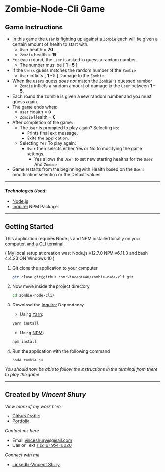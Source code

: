 # Zombie-Node-Cli Game

## Game Instructions

* In this game the `User` is fighting up against a `Zombie` each will be given a certain amount of health to start with.
    * `User` health = **70**
    * `Zombie` health = **15**
* For each round, the `User` is asked to guess a random number. 
    * The number must be [ **1 - 5** ]
* If the `Users` guess matches the random number of the `Zombie`
    * `User` inflicts [ **1 - 5** ] Damage to the `Zombie` 
* When the `Users` guess *does not* match the `Zombie's` guessed number
    * `Zombie` inflicts a random amount of damage to the `User` between **1 - 5**.
* Each round the zombie is given a new random number and you must guess again. 
* The game ends when:
    * `User` Health = **0** 
    * `Zombie` Health = **0**
* After completion of the game:
  * The `User` is prompted to play again? Selecting `No`:
    * Prints final exit message.
    * Exits the application. 
  * Selecting `Yes` To play again: 
    * `User` then selects either Yes or No to modifying the game settings.
        * Yes allows the `User` to set new starting healths for the `User` And `Zombie`
* Game restarts from the beginning with Health based on the `Users` modification selection or the Default values

---
#### *Technologies Used*:
* [Node.js](https://nodejs.org/en/)
* [Inquirer](https://www.npmjs.com/package/inquirer) NPM Package.

---
## Getting Started
This application requires Node.js and NPM installed locally on your computer, and a CLI terminal.

( My local setup at creation was: Node.js v12.7.0 NPM v6.11.3 and bash 4.4.23 ON Windows 10 )

1. Git clone the application to your computer 
    ```bash
    git clone git@github.com:Vincent440/zombie-node-cli.git
    ```
1. Now move inside the project directory
    ```bash
    cd zombie-node-cli/
    ```
1. Download the [inquirer](https://www.npmjs.com/package/inquirer) Dependency    
    * Using [Yarn](https://yarnpkg.com/en/): 
    ```bash
    yarn install
    ```
    * Using [NPM](https://www.npmjs.com): 
    ```bash
    npm install
    ```

1. Run the application with the following command
    ```bash
    node zombie.js
    ```
*You should now be able to follow the instructions in the terminal from there to play the game*

---

## Created by *Vincent Shury*

*View more of my work here* 
* [Github Profile](https://github.com/Vincent440)
* [Portfolio](https://vincent440.github.io/)

*Contact me here*
* Email [vinceshury@gmail.com](mailto:vinceshury@gmail.com)
* Call or Text [1 (216) 954-0020](tel:+1-216-954-0020)

*Connect with me*
* [LinkedIn-Vincent Shury](https://www.linkedin.com/in/vincent-shury/)
